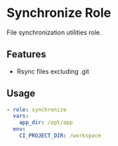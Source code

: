 # Synchronize Role

File synchronization utilities role.

## Features

- Rsync files excluding .git

## Usage

```yaml
- role: synchronize
  vars:
    app_dir: /opt/app
  env:
    CI_PROJECT_DIR: /workspace
```
